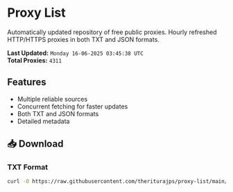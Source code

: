 # Proxy List

Automatically updated repository of free public proxies. Hourly refreshed HTTP/HTTPS proxies in both TXT and JSON formats.

**Last Updated:** `Monday 16-06-2025 03:45:38 UTC`  
**Total Proxies:** `4311`

## Features
- Multiple reliable sources
- Concurrent fetching for faster updates
- Both TXT and JSON formats
- Detailed metadata

## 📥 Download

### TXT Format
```bash
curl -O https://raw.githubusercontent.com/theriturajps/proxy-list/main/proxies.txt